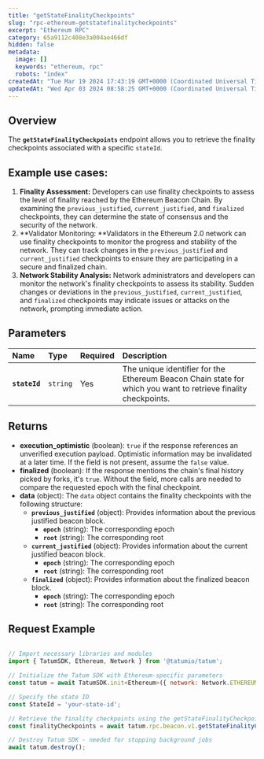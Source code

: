 ```yaml
---
title: "getStateFinalityCheckpoints"
slug: "rpc-ethereum-getstatefinalitycheckpoints"
excerpt: "Ethereum RPC"
category: 65a9112c408e3a004ae466df
hidden: false
metadata: 
  image: []
  keywords: "ethereum, rpc"
  robots: "index"
createdAt: "Tue Mar 19 2024 17:43:19 GMT+0000 (Coordinated Universal Time)"
updatedAt: "Wed Apr 03 2024 08:58:25 GMT+0000 (Coordinated Universal Time)"
---
```

## Overview

The **`getStateFinalityCheckpoints`** endpoint allows you to retrieve the finality checkpoints associated with a specific `stateId`.

## Example use cases:

1. **Finality Assessment:** Developers can use finality checkpoints to assess the level of finality reached by the Ethereum Beacon Chain. By examining the `previous_justified`, `current_justified`, and `finalized` checkpoints, they can determine the state of consensus and the security of the network.
2. **Validator Monitoring: **Validators in the Ethereum 2.0 network can use finality checkpoints to monitor the progress and stability of the network. They can track changes in the `previous_justified` and `current_justified` checkpoints to ensure they are participating in a secure and finalized chain.
3. **Network Stability Analysis:** Network administrators and developers can monitor the network's finality checkpoints to assess its stability. Sudden changes or deviations in the `previous_justified`, `current_justified`, and `finalized` checkpoints may indicate issues or attacks on the network, prompting immediate action.

## Parameters

| Name          | Type     | Required | Description                                                                                                    |
| :------------ | :------- | :------- | :------------------------------------------------------------------------------------------------------------- |
| **`stateId`** | `string` | Yes      | The unique identifier for the Ethereum Beacon Chain state for which you want to retrieve finality checkpoints. |

## Returns

- **execution_optimistic** (boolean): `true` if the response references an unverified execution payload. Optimistic information may be invalidated at a later time. If the field is not present, assume the `false` value.
- **finalized** (boolean): If the response mentions the chain's final history picked by forks, it's `true`. Without the field, more calls are needed to compare the requested epoch with the final checkpoint.
- **data**  (object): The `data` object contains the finality checkpoints with the following structure:
  - **`previous_justified`** (object): Provides information about the previous justified beacon block.
    - **`epoch`** (string): The corresponding epoch
    - **`root`** (string): The corresponding root
  - **`current_justified`** (object): Provides information about the current justified beacon block.
    - **`epoch`** (string): The corresponding epoch
    - **`root`** (string): The corresponding root
  - **`finalized`** (object): Provides information about the finalized beacon block.
    - **`epoch`** (string): The corresponding epoch
    - **`root`** (string): The corresponding root

## Request Example

```Text cURL

```
```javascript JS SDK
// Import necessary libraries and modules
import { TatumSDK, Ethereum, Network } from '@tatumio/tatum';

// Initialize the Tatum SDK with Ethereum-specific parameters
const tatum = await TatumSDK.init<Ethereum>({ network: Network.ETHEREUM });

// Specify the state ID
const StateId = 'your-state-id';

// Retrieve the finality checkpoints using the getStateFinalityCheckpoints method
const finalityCheckpoints = await tatum.rpc.beacon.v1.getStateFinalityCheckpoints({stateId: StateId});

// Destroy Tatum SDK - needed for stopping background jobs
await tatum.destroy();
```
